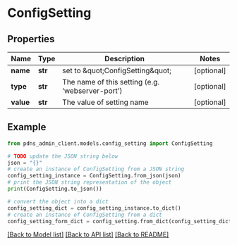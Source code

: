 # ConfigSetting


## Properties

Name | Type | Description | Notes
------------ | ------------- | ------------- | -------------
**name** | **str** | set to \&quot;ConfigSetting\&quot; | [optional] 
**type** | **str** | The name of this setting (e.g. ‘webserver-port’) | [optional] 
**value** | **str** | The value of setting name | [optional] 

## Example

```python
from pdns_admin_client.models.config_setting import ConfigSetting

# TODO update the JSON string below
json = "{}"
# create an instance of ConfigSetting from a JSON string
config_setting_instance = ConfigSetting.from_json(json)
# print the JSON string representation of the object
print(ConfigSetting.to_json())

# convert the object into a dict
config_setting_dict = config_setting_instance.to_dict()
# create an instance of ConfigSetting from a dict
config_setting_form_dict = config_setting.from_dict(config_setting_dict)
```
[[Back to Model list]](../README.md#documentation-for-models) [[Back to API list]](../README.md#documentation-for-api-endpoints) [[Back to README]](../README.md)


